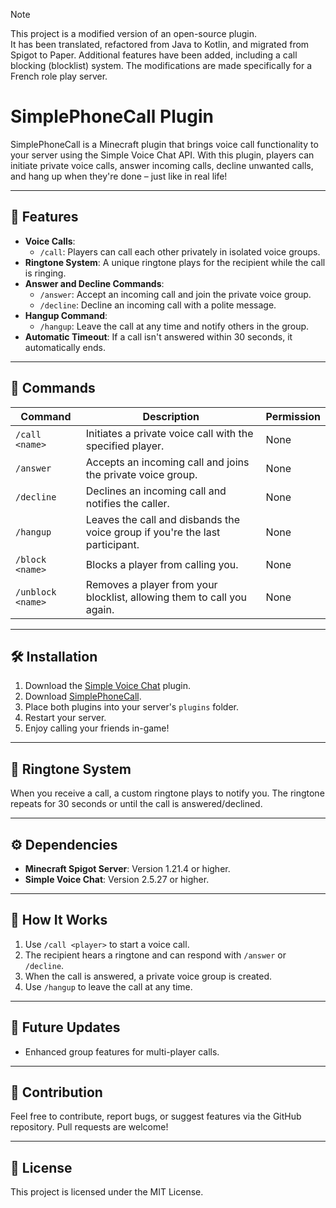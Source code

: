 > [!NOTE]  
> This project is a modified version of an open-source plugin.  
> It has been translated, refactored from Java to Kotlin, and migrated from Spigot to Paper. 
> Additional features have been added, including a call blocking (blocklist) system.
> The modifications are made specifically for a French role play server.

# SimplePhoneCall Plugin

SimplePhoneCall is a Minecraft plugin that brings voice call functionality to your server using the Simple Voice Chat API. With this plugin, players can initiate private voice calls, answer incoming calls, decline unwanted calls, and hang up when they're done – just like in real life!

---

## 🌟 Features

- **Voice Calls**:
    - `/call`: Players can call each other privately in isolated voice groups.
- **Ringtone System**: A unique ringtone plays for the recipient while the call is ringing.
- **Answer and Decline Commands**:
    - `/answer`: Accept an incoming call and join the private voice group.
    - `/decline`: Decline an incoming call with a polite message.
- **Hangup Command**:
    - `/hangup`: Leave the call at any time and notify others in the group.
- **Automatic Timeout**: If a call isn't answered within 30 seconds, it automatically ends.

---

## 🔧 Commands

| Command        | Description                                       | Permission      |
|---------------|---------------------------------------------------|-----------------|
| `/call <name>` | Initiates a private voice call with the specified player. | None            |
| `/answer`      | Accepts an incoming call and joins the private voice group. | None            |
| `/decline`     | Declines an incoming call and notifies the caller. | None            |
| `/hangup`      | Leaves the call and disbands the voice group if you're the last participant. | None            |
| `/block <name>` | Blocks a player from calling you. | None            |
| `/unblock <name>` | Removes a player from your blocklist, allowing them to call you again. | None            |

---

## 🛠 Installation

1. Download the [Simple Voice Chat](https://modrinth.com/plugin/simple-voice-chat) plugin.
2. Download [SimplePhoneCall](https://modrinth.com/plugin/simplephonecall).
3. Place both plugins into your server's `plugins` folder.
4. Restart your server.
5. Enjoy calling your friends in-game!

---

## 🔔 Ringtone System

When you receive a call, a custom ringtone plays to notify you. The ringtone repeats for 30 seconds or until the call is answered/declined.

---

## ⚙ Dependencies

- **Minecraft Spigot Server**: Version 1.21.4 or higher.
- **Simple Voice Chat**: Version 2.5.27 or higher.

---

## 🎉 How It Works

1. Use `/call <player>` to start a voice call.
2. The recipient hears a ringtone and can respond with `/answer` or `/decline`.
3. When the call is answered, a private voice group is created.
4. Use `/hangup` to leave the call at any time.

---

## 🚀 Future Updates

- Enhanced group features for multi-player calls.

---

## 🤝 Contribution

Feel free to contribute, report bugs, or suggest features via the GitHub repository. Pull requests are welcome!

---

## 📜 License

This project is licensed under the MIT License.